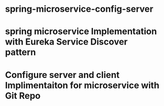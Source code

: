 # spring-microservice-config-server

  # spring microservice Implementation with Eureka Service Discover pattern
  # Configure server and client Implimentaiton for microservice with Git Repo
